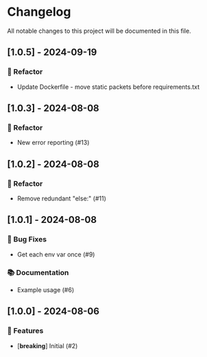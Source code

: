 # Changelog

All notable changes to this project will be documented in this file.

## [1.0.5] - 2024-09-19

### 🚜 Refactor

- Update Dockerfile - move static packets before requirements.txt

## [1.0.3] - 2024-08-08

### 🚜 Refactor

- New error reporting (#13)

## [1.0.2] - 2024-08-08

### 🚜 Refactor

- Remove redundant "else:" (#11)

## [1.0.1] - 2024-08-08

### 🐛 Bug Fixes

- Get each env var once (#9)

### 📚 Documentation

- Example usage (#6)

## [1.0.0] - 2024-08-06

### 🚀 Features

- [**breaking**] Initial (#2)

<!-- generated by git-cliff -->
